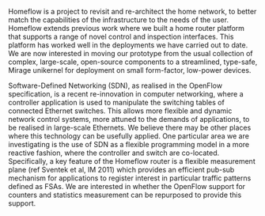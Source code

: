 Homeflow is a project to revisit and re-architect the home network, to
better match the capabilities of the infrastructure to the needs of the user.
Homeflow extends previous work where we built a home router platform that
supports a range of novel control and inspection interfaces.  This platform
has worked well in the deployments we have carried out to date. We are now
interested in moving our prototype from the usual collection of complex,
large-scale, open-source components to a streamlined, type-safe, Mirage
unikernel for deployment on small form-factor, low-power devices.

Software-Defined Networking (SDN), as realised in the OpenFlow
specification, is a recent re-innovation in computer networking, where a
controller application is used to manipulate the switching tables of
connected Ethernet switches. This allows more flexible and dynamic network
control systems, more attuned to the demands of applications, to be realised
in large-scale Ethernets. We believe there may be other places where this
technology can be usefully applied. One particular area we are investigating
is the use of SDN as a flexible programming model in a more reactive
fashion, where the controller and switch are co-located. Specifically, a key
feature of the Homeflow router is a flexible measurement plane (ref Sventek
et al, IM 2011) which provides an efficient pub-sub mechanism for
applications to register interest in particular traffic patterns defined as
FSAs. We are interested in whether the OpenFlow support for counters and
statistics measurement can be repurposed to provide this support.

